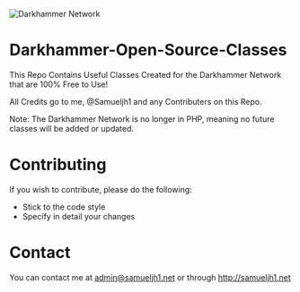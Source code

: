 ![Darkhammer Network](https://camo.githubusercontent.com/39de6912f97ec436733fdc42958ccb042350b6a7/687474703a2f2f6461726b68616d6d65722e6e65742f63646e2f42616e6e65722e706e67)

# Darkhammer-Open-Source-Classes

This Repo Contains Useful Classes Created for the Darkhammer Network that are 100% Free to Use!

All Credits go to me, @Samueljh1 and any Contributers on this Repo.

Note: The Darkhammer Network is no longer in PHP, meaning no future classes will be added or updated.

# Contributing

If you wish to contribute, please do the following:

- Stick to the code style
- Specify in detail your changes

# Contact

You can contact me at admin@samueljh1.net or through http://samueljh1.net
